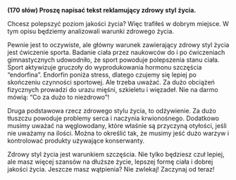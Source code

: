 **(170 słów) Proszę napisać tekst reklamujący zdrowy styl życia.**

Chcesz polepszyć poziom jakości życia? Więc trafiłeś w dobrym miejsce.
W tym opisu będziemy analizowali warunki zdrowego życia.

Pewnie jest to oczywiste, ale główny warunek zawierający zdrowy styl życia jest ćwiczenie sporta.
Badanie ciała przez naukowców do i po ćwiczeniach gimnastycznych udowodniło, że sport powoduje polepszenia stanu ciała.
Sport aktywizuje gruczoły do wyprodukowania hormonu szczęścia “endorfina”.
Endorfin poniża stress, dlatego czujemy się lepiej po skończeniu czynności sportowej.
Ale trzeba uważać. Za dużo obciążeń fizycznych prowadzi do urazu mięśni, szkieletu i więzadeł.
Nie na darmo mówią: “Co za dużo to niezdrowo”!

Druga podstawowa rzecz zdrowego stylu życia, to odżywienie.
Za dużo tłuszczu powoduje problemy serca i naczynia krwionośnego.
Dodatkowo musimy uważać na węglowodany, które właśnie są przyczyną otyłości, jeśli nie uważamy na ilości.
Można to określić tak, że musimy jeść dużo warzyw i kontrolować produkty używające konserwanty.

Zdrowy styl życia jest warunkiem szczęścia.
Nie tylko będziesz czuł lepiej, ale masz więcej szansów na dłuższe życie, lepszej formę ciała i dobrej jakości życia.
Jeszcze masz wątpienia?
Nie zwlekaj!
Zaczynaj od teraz!
